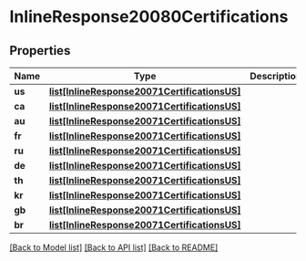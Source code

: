 # InlineResponse20080Certifications

## Properties
Name | Type | Description | Notes
------------ | ------------- | ------------- | -------------
**us** | [**list[InlineResponse20071CertificationsUS]**](InlineResponse20071CertificationsUS.md) |  | [optional] 
**ca** | [**list[InlineResponse20071CertificationsUS]**](InlineResponse20071CertificationsUS.md) |  | [optional] 
**au** | [**list[InlineResponse20071CertificationsUS]**](InlineResponse20071CertificationsUS.md) |  | [optional] 
**fr** | [**list[InlineResponse20071CertificationsUS]**](InlineResponse20071CertificationsUS.md) |  | [optional] 
**ru** | [**list[InlineResponse20071CertificationsUS]**](InlineResponse20071CertificationsUS.md) |  | [optional] 
**de** | [**list[InlineResponse20071CertificationsUS]**](InlineResponse20071CertificationsUS.md) |  | [optional] 
**th** | [**list[InlineResponse20071CertificationsUS]**](InlineResponse20071CertificationsUS.md) |  | [optional] 
**kr** | [**list[InlineResponse20071CertificationsUS]**](InlineResponse20071CertificationsUS.md) |  | [optional] 
**gb** | [**list[InlineResponse20071CertificationsUS]**](InlineResponse20071CertificationsUS.md) |  | [optional] 
**br** | [**list[InlineResponse20071CertificationsUS]**](InlineResponse20071CertificationsUS.md) |  | [optional] 

[[Back to Model list]](../README.md#documentation-for-models) [[Back to API list]](../README.md#documentation-for-api-endpoints) [[Back to README]](../README.md)

